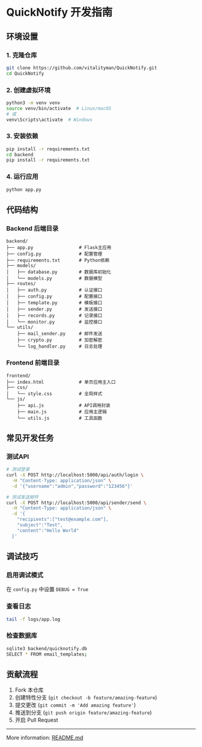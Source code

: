 # QuickNotify 开发指南

## 环境设置

### 1. 克隆仓库
```bash
git clone https://github.com/vitalityman/QuickNotify.git
cd QuickNotify
```

### 2. 创建虚拟环境
```bash
python3 -m venv venv
source venv/bin/activate  # Linux/macOS
# 或
venv\Scripts\activate  # Windows
```

### 3. 安装依赖
```bash
pip install -r requirements.txt
cd backend
pip install -r requirements.txt
```

### 4. 运行应用
```bash
python app.py
```

## 代码结构

### Backend 后端目录

```
backend/
├── app.py                 # Flask主应用
├── config.py              # 配置管理
├── requirements.txt       # Python依赖
├── models/
│   ├── database.py        # 数据库初始化
│   └── models.py          # 数据模型
├── routes/
│   ├── auth.py            # 认证接口
│   ├── config.py          # 配置接口
│   ├── template.py        # 模板接口
│   ├── sender.py          # 发送接口
│   ├── records.py         # 记录接口
│   └── monitor.py         # 监控接口
└── utils/
    ├── mail_sender.py     # 邮件发送
    ├── crypto.py          # 加密解密
    └── log_handler.py     # 日志处理
```

### Frontend 前端目录

```
frontend/
├── index.html             # 单页应用主入口
├── css/
│   └── style.css          # 全局样式
└── js/
    ├── api.js             # API调用封装
    ├── main.js            # 应用主逻辑
    └── utils.js           # 工具函数
```

## 常见开发任务

### 测试API

```bash
# 测试登录
curl -X POST http://localhost:5000/api/auth/login \
  -H "Content-Type: application/json" \
  -d '{"username":"admin","password":"123456"}'

# 测试发送邮件
curl -X POST http://localhost:5000/api/sender/send \
  -H "Content-Type: application/json" \
  -d '{
    "recipients":["test@example.com"],
    "subject":"Test",
    "content":"Hello World"
  }'
```

## 调试技巧

### 启用调试模式

在 `config.py` 中设置 `DEBUG = True`

### 查看日志

```bash
tail -f logs/app.log
```

### 检查数据库

```bash
sqlite3 backend/quicknotify.db
SELECT * FROM email_templates;
```

## 贡献流程

1. Fork 本仓库
2. 创建特性分支 (`git checkout -b feature/amazing-feature`)
3. 提交更改 (`git commit -m 'Add amazing feature'`)
4. 推送到分支 (`git push origin feature/amazing-feature`)
5. 开启 Pull Request

---

More information: [README.md](../README.md)